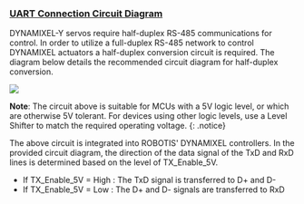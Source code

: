 ### [UART Connection Circuit Diagram](#uart-connection-circuit-diagram)
DYNAMIXEL-Y servos require half-duplex RS-485 communications for control. In order to utilize a full-duplex RS-485 network to control DYNAMIXEL actuators a half-duplex conversion circuit is required. The diagram below details the recommended circuit diagram for half-duplex conversion.

![](/assets/images/dxl/y/uart_connection.PNG)

**Note**: The circuit above is suitable for MCUs with a 5V logic level, or which are otherwise 5V tolerant. For devices using other logic levels, use a Level Shifter to match the required operating voltage.
{: .notice}

The above circuit is integrated into ROBOTIS' DYNAMIXEL controllers. In the provided circuit diagram, the direction of the data signal of the TxD and RxD lines is determined based on the level of TX_Enable_5V.
- If TX_Enable_5V = High : The TxD signal is transferred to D+ and D-
- If TX_Enable_5V = Low : The D+ and D- signals are transferred to RxD
